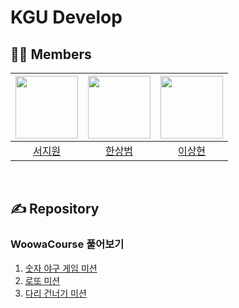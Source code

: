 # KGU Develop

## 🤼‍♂️ Members

| <a href="https://github.com/sjiwon"><img width="100px" src="https://avatars.githubusercontent.com/u/51479381?v=4"/></a> | <a href="https://github.com/SangBeom-Hahn"><img width="100px" src="https://avatars.githubusercontent.com/u/90328527?v=4"/></a> | <a href="https://github.com/dev-ant"><img width="100px" src="https://avatars.githubusercontent.com/u/59863112?v=4"/></a> |
|:--------------------------------------------------------------------------------------------:|:--------------------------------------------------------------------------------------------:|:--------------------------------------------------------------------------------------------:|
|                               [서지원](https://github.com/sjiwon)                               |                           [한상범](https://github.com/SangBeom-Hahn)                            |                           [이상현](https://github.com/Nter-developer)                            |

<br>

## ✍️ Repository
### WoowaCourse 풀어보기
1. [숫자 야구 게임 미션](https://github.com/kgu-develop/woowa-java-baseball)
2. [로또 미션](https://github.com/kgu-develop/woowa-java-lotto)
3. [다리 건너기 미션](https://github.com/kgu-develop/woowa-java-bridge)
